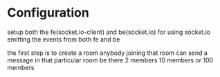 # Configuration

setup both the fe(socket.io-client) and be(socket.io) for using socket.io
emitting the events from both fe and be 

the first step is to create a room 
anybody joining that room can send a message in that particular room 
be there 2 members 10 members or 100 members

